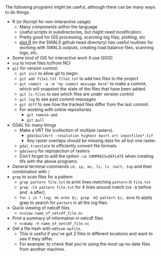 The following programs might be useful, although there can be many ways to do things.

* R (or Rscript for non-interactive usage)
  * Many components within the language
  * Useful scripts in subdirectories, but might need modification.
  * Pretty good for GIS processing, scanning log files, plotting, etc
  * [plot.R](../../../propagation/SWALS/plot.R) (in the SWALS github head directory) has useful routines for working with SWALS outputs, creating load balance files, scanning logs, etc.
* Some kind of GIS for interactive work (I use QGIS)
* `scp` to move files to/from NCI
* `git` for version control:
  * `git init` to allow git to begin.
  * `git add file1.txt file2.txt` to add two files to the project
  * `git commit -a -m "my commit message here"` to make a commit, which will snapshot the state of the files that have been added.
  * `git ls-files` to see which files are under version control
  * `git log` to see past commit messages
  * `git diff` to see how the tracked files differ from the last commit.
  * For working with online repositories
    * `git remote-add`
    * `git pull`
* GDAL for many things
  * Make a VRT file (collection of multiple rasters). 
    * `gdalbuildvrt -resolution highest myvrt.vrt inputfiles*.tif`
    * Any raster overlaps should be missing data for all but one raster.
  * `gdal_translate` to efficiently convert file formats 
  * `gdalwarp` for reprojection of rasters
  * Don't forget to add the option `-co COMPRESS=DEFLATE` when creating tifs with the above programs.
* General terminal commands `cd, cp, mv, ls, ls -halt, top` and their combination with `|`
* `grep` to scan files for a pattern
  * `grep pattern file.txt` to print lines matching `pattern` in `file.txt`
  * `grep -C4 pattern file.txt` for 4 lines around match (vs `-B` before and `-A` after).
  * `for i in *.log; do echo $i; grep -A2 pattern $i; done` to apply grep to search for `pattern` in all the log files.
* Quick viewing of netcdf files
    * `ncview name_of_netcdf_file.nc`
* Print a summary of information in netcdf files
    * `ncdump -h name_of_netcdf_file.nc`
* Get a file hash with `md5sum myfile`. 
  * This is useful if you've got 2 files in different locations and want to see if they differ.
  * For example: to check that you're using the most up-to-date files from another machine.
